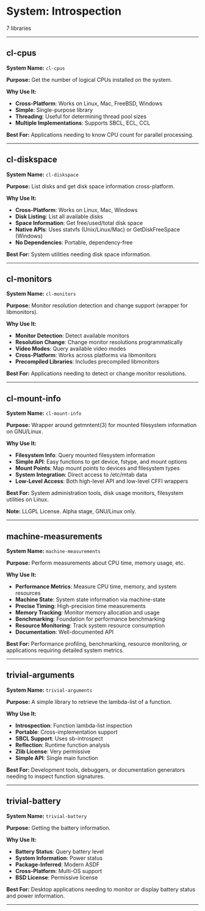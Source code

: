 # System: Introspection

7 libraries

---

## cl-cpus

**System Name:** `cl-cpus`

**Purpose:** Get the number of logical CPUs installed on the system.

**Why Use It:**
- **Cross-Platform**: Works on Linux, Mac, FreeBSD, Windows
- **Simple**: Single-purpose library
- **Threading**: Useful for determining thread pool sizes
- **Multiple Implementations**: Supports SBCL, ECL, CCL

**Best For:** Applications needing to know CPU count for parallel processing.

---


## cl-diskspace

**System Name:** `cl-diskspace`

**Purpose:** List disks and get disk space information cross-platform.

**Why Use It:**
- **Cross-Platform**: Works on Linux, Mac, Windows
- **Disk Listing**: List all available disks
- **Space Information**: Get free/used/total disk space
- **Native APIs**: Uses statvfs (Unix/Linux/Mac) or GetDiskFreeSpace (Windows)
- **No Dependencies**: Portable, dependency-free

**Best For:** System utilities needing disk space information.

---


## cl-monitors

**System Name:** `cl-monitors`

**Purpose:** Monitor resolution detection and change support (wrapper for libmonitors).

**Why Use It:**
- **Monitor Detection**: Detect available monitors
- **Resolution Change**: Change monitor resolutions programmatically
- **Video Modes**: Query available video modes
- **Cross-Platform**: Works across platforms via libmonitors
- **Precompiled Libraries**: Includes precompiled libmonitors

**Best For:** Applications needing to detect or change monitor resolutions.

---


## cl-mount-info

**System Name:** `cl-mount-info`

**Purpose:** Wrapper around getmntent(3) for mounted filesystem information on GNU/Linux.

**Why Use It:**
- **Filesystem Info**: Query mounted filesystem information
- **Simple API**: Easy functions to get device, fstype, and mount options
- **Mount Points**: Map mount points to devices and filesystem types
- **System Integration**: Direct access to /etc/mtab data
- **Low-Level Access**: Both high-level API and low-level CFFI wrappers

**Best For:** System administration tools, disk usage monitors, filesystem utilities on Linux.

**Note:** LLGPL License. Alpha stage, GNU/Linux only.

---


## machine-measurements

**System Name:** `machine-measurements`

**Purpose:** Perform measurements about CPU time, memory usage, etc.

**Why Use It:**
- **Performance Metrics**: Measure CPU time, memory, and system resources
- **Machine State**: System state information via machine-state
- **Precise Timing**: High-precision time measurements
- **Memory Tracking**: Monitor memory allocation and usage
- **Benchmarking**: Foundation for performance benchmarking
- **Resource Monitoring**: Track system resource consumption
- **Documentation**: Well-documented API

**Best For:** Performance profiling, benchmarking, resource monitoring, or applications requiring detailed system metrics.

---


## trivial-arguments

**System Name:** `trivial-arguments`

**Purpose:** A simple library to retrieve the lambda-list of a function.

**Why Use It:**
- **Introspection**: Function lambda-list inspection
- **Portable**: Cross-implementation support
- **SBCL Support**: Uses sb-introspect
- **Reflection**: Runtime function analysis
- **Zlib License**: Very permissive
- **Simple API**: Single main function

**Best For:** Development tools, debuggers, or documentation generators needing to inspect function signatures.

---


## trivial-battery

**System Name:** `trivial-battery`

**Purpose:** Getting the battery information.

**Why Use It:**
- **Battery Status**: Query battery level
- **System Information**: Power status
- **Package-Inferred**: Modern ASDF
- **Cross-Platform**: Multi-OS support
- **BSD License**: Permissive license

**Best For:** Desktop applications needing to monitor or display battery status and power information.

---


